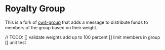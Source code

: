 # Royalty Group

This is a fork of [cw4-group](https://github.com/CosmWasm/cw-plus/tree/main/packages/cw4) that adds a message to distribute funds to members of the group based on their weight.

// TODO:
[] validate weights add up to 100 percent
[] limit members in group
[] unit test
